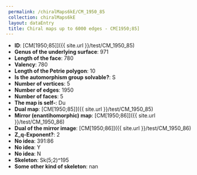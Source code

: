 ```yaml
--- 
 permalink: /chiralMaps6kE/CM_1950_85 
 collection: chiralMaps6kE
 layout: dataEntry
 title: Chiral maps up to 6000 edges - CM[1950;85]
---
```


- **ID**: [CM[1950;85]]({{ site.url }}/test/CM_1950_85)
- **Genus of the underlying surface**: 971
- **Length of the face**: 780
- **Valency**: 780
- **Length of the Petrie polygon**: 10
- **Is the automorphism group solvable?**: S
- **Number of vertices**: 5
- **Number of edges**: 1950
- **Number of faces**: 5
- **The map is self-**: Du
- **Dual map**: [CM[1950;85]]({{ site.url }}/test/CM_1950_85)
- **Mirror (enantihomorphic) map**: [CM[1950;86]]({{ site.url }}/test/CM_1950_86)
- **Dual of the mirror image**: [CM[1950;86]]({{ site.url }}/test/CM_1950_86)
- **Z_q-Exponent?**: 2
- **No idea**:  391:86
- **No idea**: Y
- **No idea**: N
- **Skeleton**: Sk(5;2)^195
- **Some other kind of skeleton**: nan
